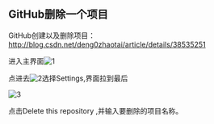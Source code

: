 ## GitHub删除一个项目

GitHub创建以及删除项目：http://blog.csdn.net/deng0zhaotai/article/details/38535251

进入主界面![1](C:\Users\Administrator\Desktop\1.png)

点进去![2](C:\Users\Administrator\Desktop\笔记\Images\GitHub操作\2.png)选择Settings,界面拉到最后

![3](C:\Users\Administrator\Desktop\笔记\Images\GitHub操作\3.png)

点击Delete this repository ,并输入要删除的项目名称。